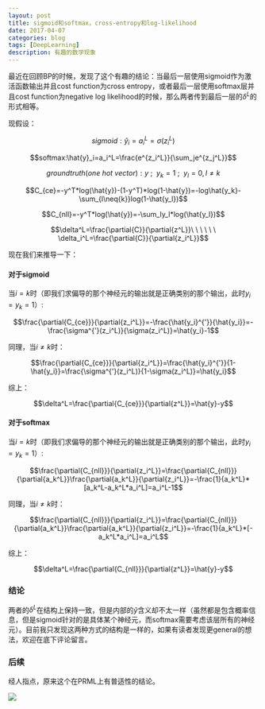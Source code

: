 ```yaml
--- 
layout: post 
title: sigmoid和softmax，cross-entropy和log-likelihood
date: 2017-04-07 
categories: blog 
tags: [DeepLearning] 
description: 有趣的数学现象
--- 
```


最近在回顾BP的时候，发现了这个有趣的结论：当最后一层使用sigmoid作为激活函数输出并且cost function为cross entropy，或者最后一层使用softmax层并且cost function为negative log likelihood的时候，那么两者传到最后一层的$\delta^L$的形式相等。

现假设：

$$sigmoid:\hat{y}_i=a_i^L=\sigma(z_i^L)$$

$$softmax:\hat{y}_i=a_i^L=\frac{e^{z_i^L}}{\sum_je^{z_j^L}}$$

$$ground truth(one\ hot\ vector):y\ ;\ \ y_k=1\ ;\ \ y_l=0,l\neq{k}$$

$$C_{ce}=-y^T*log(\hat{y})-(1-y^T)*log(1-\hat{y})=-log\hat{y_k}-\sum_{l\neq{k}}log(1-\hat{y_l})$$

$$C_{nll}=-y^T*log(\hat{y})=-\sum_ly_l*log(\hat{y_l})$$

$$\delta^L=\frac{\partial{C}}{\partial{z^L}}\ \ \ \ \ \ \delta_i^L=\frac{\partial{C}}{\partial{z_i^L}}$$

现在我们来推导一下：

#### 对于sigmoid

当$i=k$时（即我们求偏导的那个神经元的输出就是正确类别的那个输出，此时$y_i=y_k=1$）:

$$\frac{\partial{C_{ce}}}{\partial{z_i^L}}=-\frac{\hat{y_i}^{'}}{\hat{y_i}}=-\frac{\sigma^{'}(z_i^L)}{\sigma(z_i^L)}=\hat{y_i}-1$$

同理，当$i\neq{k}$时：

$$\frac{\partial{C_{ce}}}{\partial{z_i^L}}=\frac{\hat{y_i}^{'}}{1-\hat{y_i}}=\frac{\sigma^{'}(z_i^L)}{1-\sigma(z_i^L)}=\hat{y_i}$$

综上：

$$\delta^L=\frac{\partial{C_{ce}}}{\partial{z^L}}=\hat{y}-y$$

#### 对于softmax

当$i=k$时（即我们求偏导的那个神经元的输出就是正确类别的那个输出，此时$y_i=y_k=1$）:

$$\frac{\partial{C_{nll}}}{\partial{z_i^L}}=\frac{\partial{C_{nll}}}{\partial{a_k^L}}\frac{\partial{a_k^L}}{\partial{z_i^L}}=-\frac{1}{a_k^L}*[a_k^L-a_k^L*a_i^L]=a_i^L-1$$

同理，当$i\neq{k}$时：

$$\frac{\partial{C_{nll}}}{\partial{z_i^L}}=\frac{\partial{C_{nll}}}{\partial{a_k^L}}\frac{\partial{a_k^L}}{\partial{z_i^L}}=-\frac{1}{a_k^L}*[-a_k^L*a_i^L]=a_i^L$$

综上：

$$\delta^L=\frac{\partial{C_{nll}}}{\partial{z^L}}=\hat{y}-y$$

### 结论

两者的$\delta^L$在结构上保持一致，但是内部的$\hat{y}$含义却不太一样（虽然都是包含概率信息，但是sigmoid针对的是具体某个神经元，而softmax需要考虑该层所有的神经元）。目前我只发现这两种方式的结构是一样的，如果有读者发现更general的想法，欢迎在底下评论留言。

### 后续

经人指点，原来这个在PRML上有普适性的结论。

![](http://bloglxm.oss-cn-beijing.aliyuncs.com/math-1.png)